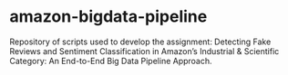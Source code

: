 # amazon-bigdata-pipeline
Repository of scripts used to develop the assignment: Detecting Fake Reviews and Sentiment Classification in Amazon’s Industrial &amp; Scientific Category: An End-to-End Big Data Pipeline Approach.
